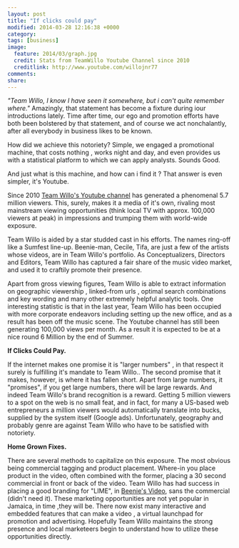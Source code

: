 ```yaml
---
layout: post
title: "If clicks could pay"
modified: 2014-03-28 12:16:38 +0000
category: 
tags: [business]
image:
  feature: 2014/03/graph.jpg 
  credit: Stats from TeamWillo Youtube Channel since 2010
  creditlink: http://www.youtube.com/willojnr77
comments: 
share: 
---
```


*"Team Willo, I know I have seen it somewhere, but i can't quite remember where."* Amazingly, that statement has become a fixture during iour introductions lately. Time after time, our ego and promotion efforts have both been bolstered by that statement, and of course we act nonchalantly, after all everybody in business likes to be known.

How did we achieve this notoriety? Simple, we engaged a promotional machine, that costs nothing , works night and day, and even provides us with a statistical platform to  which we can apply analysts. Sounds Good.

And just what is this machine, and how can i find it ? That answer is even simpler, it's Youtube. 

Since 2010 [Team Willo's Youtube channel](http://www.youtube.com/willojnr77) has generated a phenomenal 5.7 million viewers. This, surely, makes it a media of it's own, rivaling most mainstream viewing opportunities (think  local  TV with approx. 100,000 viewers at peak) in impressions and trumping them with world-wide exposure.

Team Willo is aided by a star studded cast in his efforts. The names ring-off like a Sumfest line-up.
Beenie-man, Cecile, Tifa, are just a few of the artists whose videos, are in Team Willo's portfolio.
As Conceptualizers, Directors and Editors, Team Willo has captured a fair share of the music video
market, and used it to craftily promote their presence.

 
Apart from gross viewing figures, Team Willo is able to extract information on geographic viewership , linked-from urls , optimal search combinations and key wording and many other extremely helpful analytic tools. 
One interesting statistic is that in the last year, Team Willo has been occupied with more corporate endeavors including setting up the new office, and as a result has been off the music scene. The Youtube channel has still been generating 100,000 views per month. As a result it is expected to be at a nice round 6 Million by the end of Summer.

**If Clicks Could Pay.**

If the internet makes one promise it is "larger numbers" , in that respect it surely is fulfilling it's mandate to Team Willo.. The second promise that it makes, however, is where it has fallen short. Apart from large numbers, it "promises", if you get large numbers, there will be large rewards.
And indeed Team Willo's brand recognition is a reward. Getting 5 million viewers to a spot on the web is no small feat, and in fact, for many a US-based web entrepreneurs a million viewers would automatically translate into bucks, supplied by the system itself (Google ads). Unfortunately, geography and probably genre are against Team Willo who have to be satisfied with notoriety.

**Home Grown Fixes.**

There are several methods to capitalize on this exposure. The most obvious being commercial tagging and product placement. Where-in you place product in the video, often combined with the former, placing a 30 second commercial in front or back of the video. Team Willo has had success in placing a good branding for "LIME", in [Beenie's Video](http://youtu.be/JH-9aj6SUNg?t=1m49), sans the commercial (didn't need it). These marketing opportunities are not yet popular in Jamaica, in time ,they will be.
There now exist many interactive and embedded features that can make a video , a virtual launchpad for promotion and advertising. 
Hopefully Team Willo maintains the strong presence and local marketeers begin to understand how to utilize these opportunities directly. 
